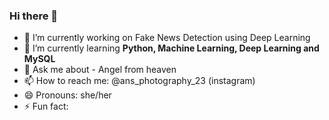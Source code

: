 ### Hi there 👋

- 🔭 I’m currently working on Fake News Detection using Deep Learning
- 🌱 I’m currently learning **Python, Machine Learning, Deep Learning and MySQL**
- 💬 Ask me about  - Angel from heaven
- 📫 How to reach me: @ans_photography_23 (instagram)
- 😄 Pronouns: she/her
- ⚡ Fun fact: 

